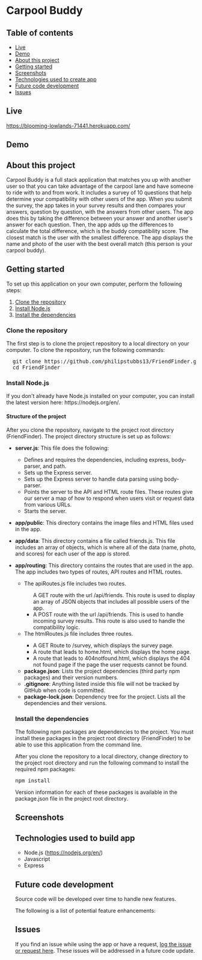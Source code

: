 # Carpool Buddy

## Table of contents
  * [Live](#live)
  * [Demo](#demo)
  * [About this project](#about-this-project)
  * [Getting started](#contribute)
  * [Screenshots](#screenshots)
  * [Technologies used to create app](#technologies-used)
  * [Future code development](#feature-enhancements)
  * [Issues](#issues)

## <a name="live"></a>Live
https://blooming-lowlands-71441.herokuapp.com/

## <a name="demo"></a> Demo


## <a name="about-this-project"></a> About this project
Carpool Buddy is a full stack application that matches you up with another user so that you can take advantage of the carpool lane and have someone to ride with to and from work. It includes a survey of 10 questions that help determine your compatibility with other users of the app. When you submit the survey, the app takes in your survey results and then compares your answers, question by question, with the answers from other users. The app does this by taking the difference between your answer and another user's answer for each question. Then, the app adds up the differences to calculate the total difference, which is the buddy compatibility score. The closest match is the user with the smallest difference. The app displays the name and photo of the user with the best overall match (this person is your carpool buddy).

## <a name="contribute"></a> Getting started
To set up this application on your own computer, perform the following steps:
  1. [Clone the repository](#clone-repository)
  2. [Install Node.js](#install-node)
  3. [Install the dependencies](#dependencies)

### <a name="clone-repository"></a> Clone the repository
The first step is to clone the project repository to a local directory on your computer. To clone the repository, run the following commands:
<pre>
  git clone https://github.com/philipstubbs13/FriendFinder.git
  cd FriendFinder
</pre>

### <a name="install-node"></a> Install Node.js
<p>If you don't already have Node.js installed on your computer, you can install the latest version here: https://nodejs.org/en/.</p>


#### <a name="structure-of-project"></a> Structure of the project
<p>After you clone the repository, navigate to the project root directory (FriendFinder). The project directory structure is set up as follows:</p>
<ul>
  <li> 
    <p><b>server.js</b>: This file does the following:</p>
		<ul>
	    	<li>Defines and requires the dependencies, including express, body-parser, and path.</li>
	    	 <li>Sets up the Express server.</li>
	    	 <li>Sets up the Express server to handle data parsing using body-parser.</li>
	    	 <li>Points the server to the API and HTML route files. These routes give our server a map of how to respond when users visit or request data from various URLs.</li>
	    	 <li>Starts the server.</li>
    	</ul>
  <li>
    <p><b>app/public</b>: This directory contains the image files and HTML files used in the app. </p>
  </li>
  <li>
    <p><b>app/data</b>: This directory contains a file called friends.js. This file includes an array of objects, which is where all of the data (name, photo, and scores) for each user of the app is stored.</p>
  </li>
  <li>
    <p><b>app/routing</b>: This directory contains the routes that are used in the app. The app includes two types of routes, API routes and HTML routes.</p>
    <ul>
    	<li>The apiRoutes.js file includes two routes.</li>
    	<ul>
    		</li>A GET route with the url /api/friends. This route is used to display an array of JSON objects that includes all possible users of the app.</li>
    		<li>A POST route with the url /api/friends. This is used to handle incoming survey results. This route is also used to handle the compatibility logic.</li>
    	</ul>
    	<li>The htmlRoutes.js file includes three routes.</li>
    	<ul>
    		<li>A GET Route to /survey, which displays the survey page.</li>
    		<li>A route that leads to home.html, which displays the home page.</li>
    		<li>A route that leads to 404notfound.html, which displays the 404 not found page if the page the user requests cannot be found.</li>
    	</ul>
  </li>
  <li><b>package.json</b>: Lists the project dependencies (third party npm packages) and their version numbers.</li>
  <li><b>.gitignore</b>: Anything listed inside this file will not be tracked by GitHub when code is committed.</li>
  <li><b>package-lock.json</b>: Dependency tree for the project. Lists all the dependencies and their versions.</li>
</ul>

### <a name="dependencies"></a> Install the dependencies
<p>The following npm packages are dependencies to the project. You must install these packages in the project root directory (FriendFinder) to be able to use this application from the command line.</p>
<p>After you clone the repository to a local directory, change directory to the project root directory and run the following command to install the required npm packages:</p>
<pre>npm install</pre>

<p>Version information for each of these packages is available in the package.json file in the project root directory.</p>

## <a name="screenshots"></a> Screenshots


## <a name="technologies-used"></a> Technologies used to build app

  * Node.js (https://nodejs.org/en/)
  * Javascript
  * Express 

## <a name="feature-enhancements"></a> Future code development
<p>Source code will be developed over time to handle new features.</p>
<p>The following is a list of potential feature enhancements:</p>


## <a name ="Issues"></a> Issues
<p>If you find an issue while using the app or have a request, <a href="https://github.com/philipstubbs13/FriendFinder/issues/" target="_blank">log the issue or request here</a>. These issues will be addressed in a future code update.</p>